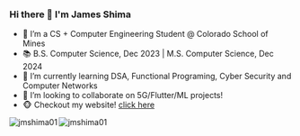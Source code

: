 ### Hi there 👋 I'm James Shima

- 🏫 I’m a CS + Computer Engineering Student @ Colorado School of Mines
- 📚 B.S. Computer Science, Dec 2023 | M.S. Computer Science, Dec 2024   
- 🌱 I’m currently learning DSA, Functional Programing, Cyber Security and Computer Networks 
- 👯 I’m looking to collaborate on 5G/Flutter/ML projects!
- 🐵 Checkout my website! <a href="https://jmshima01.github.io">click here</a>

<p><img align="left" src="https://github-readme-stats.vercel.app/api/top-langs?username=jmshima01&show_icons=true&locale=en&layout=compact" alt="jmshima01" /></p>
<p><img align="center" src="https://github-readme-streak-stats.herokuapp.com/?user=jmshima01&" alt="jmshima01" /></p>


